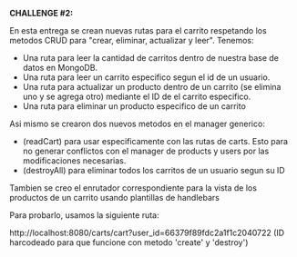 **CHALLENGE #2:**

En esta entrega se crean nuevas rutas para el carrito respetando los metodos CRUD para "crear, eliminar, actualizar y leer".
Tenemos:
  - Una ruta para leer la cantidad de carritos dentro de nuestra base de datos en MongoDB.
  - Una ruta para leer un carrito especifico segun el id de un usuario.
  - Una ruta para actualizar un producto dentro de un carrito (se elimina uno y se agrega otro) mediante el ID de el carrito especifico.
  - Una ruta para eliminar un producto especifico de un carrito

Asi mismo se crearon dos nuevos metodos en el manager generico:
  - (readCart) para usar especificamente con las rutas de carts. Esto para no generar conflictos con el manager de products y users por las modificaciones necesarias.
  - (destroyAll) para eliminar todos los carritos de un usuario segun su ID

Tambien se creo el enrutador correspondiente para la vista de los productos de un carrito usando plantillas de handlebars

Para probarlo, usamos la siguiente ruta:

http://localhost:8080/carts/cart?user_id=66379f89fdc2a1f1c2040722 (ID harcodeado para que funcione con metodo 'create' y 'destroy')
